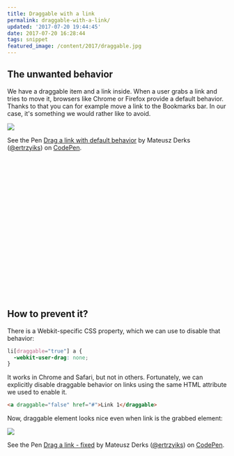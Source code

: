 ```yaml
---
title: Draggable with a link
permalink: draggable-with-a-link/
updated: '2017-07-20 19:44:45'
date: 2017-07-20 16:28:44
tags: snippet
featured_image: /content/2017/draggable.jpg
---
```


## The unwanted behavior

We have a draggable item and a link inside. When a user grabs a link and tries to move it, browsers like Chrome or Firefox provide a default behavior. Thanks to that you can for example move a link to the Bookmarks bar. In our case, it's something we would rather like to avoid.
<!-- more -->

![](/content/2017/ss1.png)

<p data-height="365" style="min-height: 365px" data-theme-id="0" data-slug-hash="MoNvbg" data-default-tab="html,result" data-user="ertrzyiks" data-embed-version="2" data-pen-title="Drag a link with default behavior" data-preview="true" class="codepen">See the Pen <a href="https://codepen.io/ertrzyiks/pen/MoNvbg/">Drag a link with default behavior</a> by Mateusz Derks (<a href="https://codepen.io/ertrzyiks">@ertrzyiks</a>) on <a href="https://codepen.io">CodePen</a>.</p>

## How to prevent it?

There is a Webkit-specific CSS property, which we can use to disable that behavior:
```css
li[draggable="true"] a {
  -webkit-user-drag: none;
}
```

It works in Chrome and Safari, but not in others. Fortunately, we can explicitly disable draggable behavior on links using the same HTML attribute we used to enable it.

```html
<a draggable="false" href="#">Link 1</draggable>
```

Now, draggable element looks nice even when link is the grabbed element:

![](/content/2017/ss2.png)

<p data-height="365" style="min-height: 365px" data-theme-id="0" data-slug-hash="vZoJZp" data-default-tab="html,result" data-user="ertrzyiks" data-embed-version="2" data-pen-title="Drag a link - fixed" data-preview="true" class="codepen">See the Pen <a href="https://codepen.io/ertrzyiks/pen/vZoJZp/">Drag a link - fixed</a> by Mateusz Derks (<a href="https://codepen.io/ertrzyiks">@ertrzyiks</a>) on <a href="https://codepen.io">CodePen</a>.</p>

<script async src="https://production-assets.codepen.io/assets/embed/ei.js"></script>
